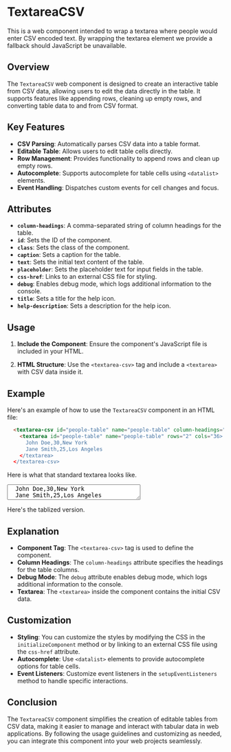 
# TextareaCSV

This is a web component intended to wrap a textarea where people would enter CSV encoded text.  By wrapping the textarea element we provide a fallback should JavaScript be unavailable.

## Overview

The `TextareaCSV` web component is designed to create an interactive table from CSV data, allowing users to edit the data directly in the table. It supports features like appending rows, cleaning up empty rows, and converting table data to and from CSV format.

## Key Features

- **CSV Parsing**: Automatically parses CSV data into a table format.
- **Editable Table**: Allows users to edit table cells directly.
- **Row Management**: Provides functionality to append rows and clean up empty rows.
- **Autocomplete**: Supports autocomplete for table cells using `<datalist>` elements.
- **Event Handling**: Dispatches custom events for cell changes and focus.

## Attributes

- **`column-headings`**: A comma-separated string of column headings for the table.
- **`id`**: Sets the ID of the component.
- **`class`**: Sets the class of the component.
- **`caption`**: Sets a caption for the table.
- **`text`**: Sets the initial text content of the table.
- **`placeholder`**: Sets the placeholder text for input fields in the table.
- **`css-href`**: Links to an external CSS file for styling.
- **`debug`**: Enables debug mode, which logs additional information to the console.
- **`title`**: Sets a title for the help icon.
- **`help-description`**: Sets a description for the help icon.

## Usage

1. **Include the Component**: Ensure the component's JavaScript file is included in your HTML.

2. **HTML Structure**: Use the `<textarea-csv>` tag and include a `<textarea>` with CSV data inside it.

## Example

Here's an example of how to use the `TextareaCSV` component in an HTML file:

```html
  <textarea-csv id="people-table" name="people-table" column-headings="Name,Age,City" debug>
    <textarea id="people-table" name="people-table" rows="2" cols="36>
      John Doe,30,New York
      Jane Smith,25,Los Angeles
    </textarea>
  </textarea-csv>
```

Here is what that standard textarea looks like.

<p><textarea id="people-table" name="people-table" rows="2" cols="36">
  John Doe,30,New York
  Jane Smith,25,Los Angeles
</textarea><p>

<div id="demo">Here's the tablized version.<p></div>

<script type="module" src="textarea-csv.js" defer></script>

<script>
    const demo = document.getElementById('demo');
    const clonedElem = document.querySelector('textarea').cloneNode(true);
    const component = document.createElement('textarea-csv');
    component.setAttribute('column-headings', "Name,Age,City");
    component.setAttribute('debug', true);
    component.appendChild(clonedElem);
    demo.appendChild(component);
    console.log("DEBUG demo.innerHTML", demo.innerHTML);
</script>

## Explanation

- **Component Tag**: The `<textarea-csv>` tag is used to define the component.
- **Column Headings**: The `column-headings` attribute specifies the headings for the table columns.
- **Debug Mode**: The `debug` attribute enables debug mode, which logs additional information to the console.
- **Textarea**: The `<textarea>` inside the component contains the initial CSV data.

## Customization

- **Styling**: You can customize the styles by modifying the CSS in the `initializeComponent` method or by linking to an external CSS file using the `css-href` attribute.
- **Autocomplete**: Use `<datalist>` elements to provide autocomplete options for table cells.
- **Event Listeners**: Customize event listeners in the `setupEventListeners` method to handle specific interactions.

## Conclusion

The `TextareaCSV` component simplifies the creation of editable tables from CSV data, making it easier to manage and interact with tabular data in web applications. By following the usage guidelines and customizing as needed, you can integrate this component into your web projects seamlessly.
